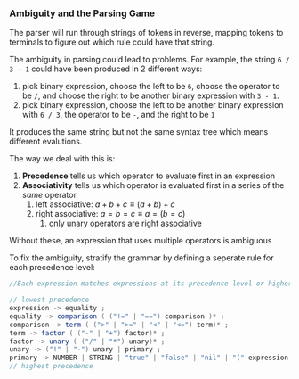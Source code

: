 ### Ambiguity and the Parsing Game

The parser will run through strings of tokens in reverse, mapping tokens to terminals to figure out which rule could have that string.

The ambiguity in parsing could lead to problems. For example, the string `6 / 3 - 1` could have been produced in 2 different ways:

1. pick binary expression, choose the left to be `6`, choose the operator to be `/`, and choose the right to be another binary expression with `3 - 1`.
2. pick binary expression, choose the left to be another binary expression with `6 / 3`, the operator to be `-`, and the right to be `1`

It produces the same string but not the same syntax tree which means different evalutions.

The way we deal with this is:
1. **Precedence** tells us which operator to evaluate first in an expression
2. **Associativity** tells us which operator is evaluated first in a series of the *same* operator
   1. left associative: $a + b + c \equiv (a + b) + c$
   2. right associative: $a = b = c \equiv a = (b = c)$
      1. only unary operators are right associative

Without these, an expression that uses multiple operators is ambiguous

To fix the ambiguity, stratify the grammar by defining a seperate rule for each precedence level:

```java
//Each expression matches expressions at its precedence level or higher

// lowest precedence
expression -> equality ;
equality -> comparison ( ("!=" | "==") comparison )* ;
comparison -> term ( (">" | ">=" | "<" | "<=") term)* ;
term -> factor ( ("-" | "+") factor)* ;
factor -> unary ( ("/" | "*") unary)* ;
unary -> ("!" | "-") unary | primary ;
primary -> NUMBER | STRING | "true" | "false" | "nil" | "(" expression ")" ;
// highest precedence
```